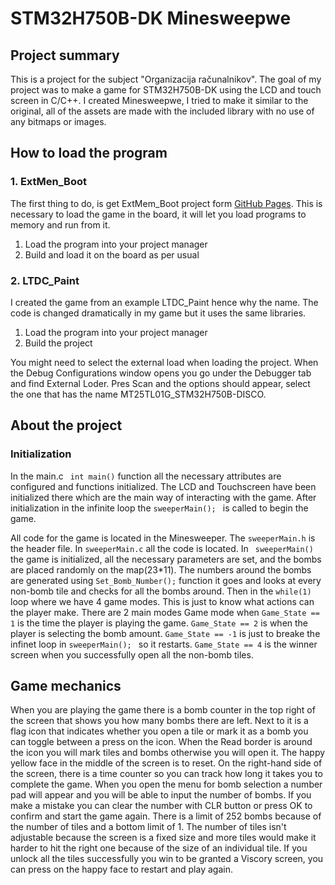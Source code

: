 # STM32H750B-DK Minesweepwe

## Project summary
This is a project for the subject "Organizacija računalnikov". 
The goal of my project was to make a game for STM32H750B-DK using the LCD and touch screen in C/C++. I created Minesweepwe, I tried to make it similar to the original, all of the assets are made with the included library with no use of any bitmaps or images.

## How to load the program
### 1. ExtMen_Boot
The first thing to do, is get ExtMem_Boot project form [GitHub Pages](https://github.com/STMicroelectronics/STM32CubeH7/tree/master/Projects/STM32H750B-DK/Templates). This is necessary to load the game in the board, it will let you load programs to memory and run from it. 

1. Load the program into your project manager
2. Build and load it on the board as per usual


### 2. LTDC_Paint

I created the game from an example LTDC_Paint hence why the name. The code is changed dramatically in my game but it uses the same libraries. 

1. Load the program into your project manager
2. Build the project 

You might need to select the external load when loading the project. When the Debug Configurations window opens you go under the Debugger tab and find External Loder. Pres Scan and the options should appear, select the one that has the name MT25TL01G_STM32H750B-DISCO.

## About the project

### Initialization

In the main.c ``` int main()``` function all the necessary attributes are configured and functions initialized. The LCD and Touchscreen have been initialized there which are the main way of interacting with the game. After initialization in the infinite loop the ```sweeperMain(); ``` is called to begin the game.

All code for the game is located in the Minesweeper. The ```sweeperMain.h``` is the header file. In ```sweeperMain.c``` all the code is located. In ``` sweeperMain()``` the game is initialized, all the necessary parameters are set, and the bombs are placed randomly on the map(23*11). 
The numbers around the bombs are generated using ```Set_Bomb_Number();``` function it goes and looks at every non-bomb tile and checks for all the bombs around. 
Then in the ```while(1)``` loop where we have 4 game modes. This is just to know what actions can the player make. There are 2 main modes Game mode when ```Game_State == 1``` is the time the player is playing the game. ```Game_State == 2``` is when the player is selecting the bomb amount. ```Game_State == -1``` is just to breake the infinet loop in ```sweeperMain(); ``` so it restarts. ```Game_State == 4``` is the winner screen when you successfully open all the non-bomb tiles.


## Game mechanics  
When you are playing the game there is a bomb counter in the top right of the screen that shows you how many bombs there are left. Next to it is a flag icon that indicates whether you open a tile or mark it as a bomb you can toggle between a press on the icon. When the Read border is around the icon you will mark tiles and bombs otherwise you will open it. The happy yellow face in the middle of the screen is to reset. On the right-hand side of the screen, there is a time counter so you can track how long it takes you to complete the game. 
When you open the menu for bomb selection a number pad will appear and you will be able to input the number of bombs. If you make a mistake you can clear the number with CLR button or press OK to confirm and start the game again. There is a limit of 252 bombs because of the number of tiles and a bottom limit of 1. The number of tiles isn't adjustable because the screen is a fixed size and more tiles would make it harder to hit the right one because of the size of an individual tile.
If you unlock all the tiles successfully you win to be granted a Viscory screen, you can press on the happy face to restart and play again.

